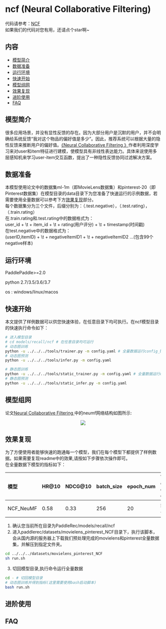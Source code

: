 # ncf (Neural Collaborative Filtering)

代码请参考：[NCF](https://github.com/PaddlePaddle/PaddleRec/tree/master/models/recall/ncf)  
如果我们的代码对您有用，还请点个star啊~  

## 内容

- [模型简介](#模型简介)
- [数据准备](#数据准备)
- [运行环境](#运行环境)
- [快速开始](#快速开始)
- [模型组网](#模型组网)
- [效果复现](#效果复现)
- [进阶使用](#进阶使用)
- [FAQ](#FAQ)

## 模型简介
很多应用场景，并没有显性反馈的存在。因为大部分用户是沉默的用户，并不会明确给系统反馈“我对这个物品的偏好值是多少”。因此，推荐系统可以根据大量的隐性反馈来推断用户的偏好值。[《Neural Collaborative Filtering 》](https://arxiv.org/pdf/1708.05031.pdf)作者利用深度学习来对user和item特征进行建模，使模型具有非线性表达能力。具体来说使用多层感知机来学习user-item交互函数，提出了一种隐性反馈协同过滤解决方案。

## 数据准备
本模型使用论文中的数据集ml-1m（即MovieLens数据集）和pinterest-20（即Pinterest数据集）在模型目录的data目录下为您准备了快速运行的示例数据，若需要使用全量数据可以参考下方[效果复现](#效果复现)部分。  
每个数据集分为三个文件，后缀分别为：（.test.negative），（.test.rating），（.train.rating）  
在.train.rating和.test.rating中的数据格式为：  
user_id + \t + item_id + \t + rating(用户评分) + \t + timestamp(时间戳)  
在test.negative中的数据格式为：  
(userID,itemID) + \t + negativeItemID1 + \t + negativeItemID2 …(包含99个negative样本)  

## 运行环境
PaddlePaddle>=2.0

python 2.7/3.5/3.6/3.7

os : windows/linux/macos 

## 快速开始
本文提供了样例数据可以供您快速体验，在任意目录下均可执行。在ncf模型目录的快速执行命令如下： 
```bash
# 进入模型目录
# cd models/recall/ncf # 在任意目录均可运行
# 动态图训练
python -u ../../../tools/trainer.py -m config.yaml # 全量数据运行config_bigdata.yaml 
# 动态图预测
python -u ../../../tools/infer.py -m config.yaml 

# 静态图训练
python -u ../../../tools/static_trainer.py -m config.yaml # 全量数据运行config_bigdata.yaml 
# 静态图预测
python -u ../../../tools/static_infer.py -m config.yaml 
``` 

## 模型组网
论文[Neural Collaborative Filtering ](https://arxiv.org/pdf/1708.05031.pdf)中的neumf网络结构如图所示:  
<p align="center">
<img align="center" src="../../../doc/imgs/ncf.png">
<p>

## 效果复现
为了方便使用者能够快速的跑通每一个模型，我们在每个模型下都提供了样例数据。如果需要复现readme中的效果,请按如下步骤依次操作即可。  
在全量数据下模型的指标如下：  

| 模型 | HR@10 | NDCG@10 | batch_size | epoch_num| Time of each epoch |
| :------| :------ |:------ | :------ | :------| :------ | 
| NCF_NeuMF | 0.58 | 0.33 | 256 | 20 | 约20分钟 |

1. 确认您当前所在目录为PaddleRec/models/recall/ncf  
2. 进入paddlerec/datasets/movielens_pinterest_NCF目录下，执行该脚本，会从国内源的服务器上下载我们预处理完成的movielens和pinterest全量数据集，并解压到指定文件夹。

``` bash
cd ../../../datasets/movielens_pinterest_NCF
sh run.sh
```
3. 切回模型目录,执行命令运行全量数据

```bash
cd - # 切回模型目录
# 动态图训练并得到指标(这里需要使用bash启动脚本)
bash run.sh
```

## 进阶使用
  
## FAQ

